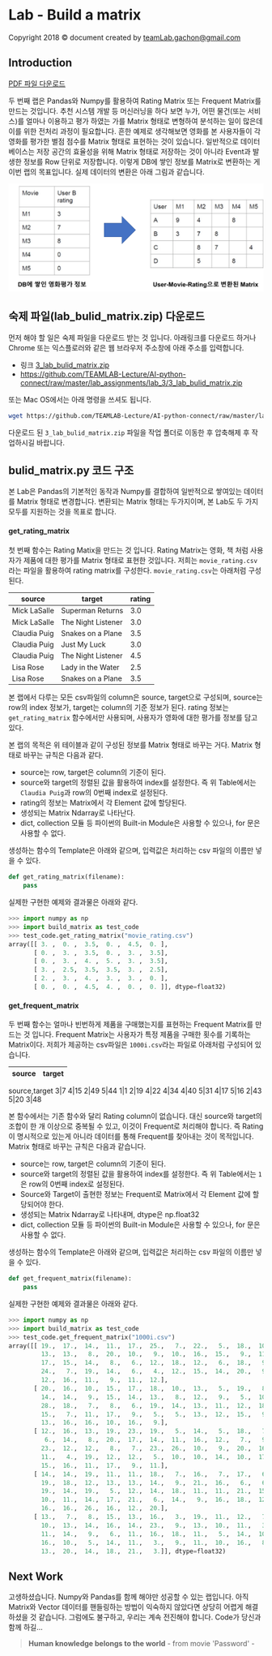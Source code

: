 Lab - Build a matrix
===============================
Copyright 2018 © document created by teamLab.gachon@gmail.com

## Introduction

[PDF 파일 다운로드](https://s3.ap-northeast-2.amazonaws.com/teamlab-gachon/mooc_pic/build_matrix.pdf)

두 번째 랩은 Pandas와 Numpy를 활용하여 Rating Matrix 또는 Frequent Matrix를 만드는 것입니다. 추천 시스템 개발 등 머신러닝을 하다 보면 누가, 어떤 물건(또는 서비스)를 얼마나 이용하고 평가 하였는 가를 Matrix 형태로 변형하여 분석하는 일이 많은데 이를 위한 전처리 과정이 필요합니다. 흔한 예제로 생각해보면 영화를 본 사용자들이 각 영화를 평가한 별점 점수를 Matrix 형태로 표현하는 것이 있습니다. 일반적으로 데이터 베이스는 저장 공간의 효율성을 위해 Matrix 형태로 저장하는 것이 아니라 Event과 발생한 정보를 Row 단위로 저장합니다. 이렇게 DB에 쌓인 정보를 Matrix로 변환하는 게 이번 랩의 목표입니다. 실제 데이터의 변환은 아래 그림과 같습니다.

![matrix](images/2018/01/matrix.png)

## 숙제 파일(lab_bulid_matrix.zip) 다운로드
 먼저 해야 할 일은 숙제 파일을 다운로드 받는 것 입니다. 아래링크를 다운로드 하거나 Chrome 또는 익스플로러와 같은 웹 브라우저 주소창에 아래 주소를 입력합니다.

 - 링크 [3_lab_bulid_matrix.zip](https://github.com/TEAMLAB-Lecture/AI-python-connect/raw/master/lab_assignments/lab_3/3_lab_bulid_matrix.zip)
 - https://github.com/TEAMLAB-Lecture/AI-python-connect/raw/master/lab_assignments/lab_3/3_lab_bulid_matrix.zip

 또는 Mac OS에서는 아래 명령을 쓰셔도 됩니다.
 ```bash
 wget https://github.com/TEAMLAB-Lecture/AI-python-connect/raw/master/lab_assignments/lab_3/3_lab_bulid_matrix.zip
 ```

 다운로드 된 `3_lab_bulid_matrix.zip` 파일을 작업 폴더로 이동한 후 압축해제 후 작업하시길 바랍니다.


## bulid_matrix.py 코드 구조
본 Lab은 Pandas의 기본적인 동작과 Numpy를 결합하여 일반적으로 쌓여있는 데이터를 Matrix 형태로 변경합니다. 변환되는 Matrix 형태는 두가지이며, 본 Lab도 두 가지 모두를 지원하는 것을 목표로 합니다.

#### get_rating_matrix
첫 번째 함수는 Rating Matix을 만드는 것 입니다. Rating Matrix는 영화, 책 처럼 사용자가 제품에 대한 평가를 Matrix 형태로 표현한 것입니다. 저희는 `movie_rating.csv`라는 파일을 활용하여 rating matrix를 구성한다. `movie_rating.csv`는 아래처럼 구성된다.

source  |target   | rating
--|---|--
Mick LaSalle|Superman Returns|3.0
Mick LaSalle|The Night Listener|3.0
Claudia Puig|Snakes on a Plane|3.5
Claudia Puig|Just My Luck|3.0
Claudia Puig|The Night Listener|4.5
Lisa Rose|Lady in the Water|2.5
Lisa Rose|Snakes on a Plane|3.5

본 랩에서 다루는 모든 csv파일의 column은 source, target으로 구성되며, source는 row의 index 정보가, target는 column의 기준 정보가 된다. rating 정보는 `get_rating_matrix` 함수에서만 사용되며, 사용자가 영화에 대한 평가를 정보를 담고 있다.

본 랩의 목적은 위 테이블과 같이 구성된 정보를 Matrix 형태로 바꾸는 거다. Matrix 형태로 바꾸는 규칙은 다음과 같다.
- source는 row, target은 column의 기준이 된다.
- source와 target의 정렬된 값을 활용하여 index를 설정한다. 즉 위 Table에서는 `Claudia Puig`과 row의 0번째 index로 설정된다.
- rating의 정보는 Matrix에서 각 Element 값에 할당된다.
- 생성되는 Matrix Ndarray로 나타난다.
- dict, collection 모듈 등 파이썬의 Built-in Module은 사용할 수 있으나, for 문은 사용할 수 없다.

생성하는 함수의 Template은 아래와 같으며, 입력값은 처리하는 csv 파일의 이름만 넣을 수 있다.
```python
def get_rating_matrix(filename):
    pass
```
실제한 구현한 예제와 결과물은 아래와 같다.
```python
>>> import numpy as np
>>> import build_matrix as test_code
>>> test_code.get_rating_matrix("movie_rating.csv")
array([[ 3. ,  0. ,  3.5,  0. ,  4.5,  0. ],
       [ 0. ,  3. ,  3.5,  0. ,  3. ,  3.5],
       [ 0. ,  3. ,  4. ,  5. ,  3. ,  3.5],
       [ 3. ,  2.5,  3.5,  3.5,  3. ,  2.5],
       [ 2. ,  3. ,  4. ,  3. ,  3. ,  0. ],
       [ 0. ,  0. ,  4.5,  4. ,  0. ,  0. ]], dtype=float32)
```

#### get_frequent_matrix
두 번째 함수는 얼마나 빈번하게 제품을 구매했는지를 표현하는 Frequent Matrix를 만드는 것 입니다. Frequent Matrix는 사용자가 특정 제품을 구매한 횟수를 기록하는 Matrix이다. 저희가 제공하는 csv파일은 `1000i.csv`라는 파일로 아래처럼 구성되어 있습니다.

source  |target   
--|---
source,target
3|7
4|15
2|49
5|44
1|1
2|19
4|22
4|34
4|40
5|31
4|17
5|16
2|43
5|20
3|48

본 함수에서는 기존 함수와 달리 Rating column이 없습니다. 대신 source와 target의 조합이 한 개 이상으로 중복될 수 있고, 이것이 Frequent로 처리해야 합니다. 즉 Rating이 명시적으로 있는게 아니라 데이터를 통해 Frequent를 찾아내는 것이 목적입니다. Matrix 형태로 바꾸는 규칙은 다음과 같습니다.
- source는 row, target은 column의 기준이 된다.
- source와 target의 정렬된 값을 활용하여 index를 설정한다. 즉 위 Table에서는 `1`은 row의 0번째 index로 설정된다.
- Source와 Target이 출현한 정보는 Frequent로 Matrix에서 각 Element 값에 할당되어야 한다.
- 생성되는 Matrix Ndarray로 나타내며, dtype은 np.float32
- dict, collection 모듈 등 파이썬의 Built-in Module은 사용할 수 있으나, for 문은 사용할 수 없다.


생성하는 함수의 Template은 아래와 같으며, 입력값은 처리하는 csv 파일의 이름만 넣을 수 있다.
```python
def get_frequent_matrix(filename):
    pass
```
실제한 구현한 예제와 결과물은 아래와 같다.
```python
>>> import numpy as np
>>> import build_matrix as test_code
>>> test_code.get_frequent_matrix("1000i.csv")
array([[ 19.,  17.,  14.,  11.,  17.,  25.,   7.,  22.,   5.,  18.,  10.,
         13.,  13.,   8.,  20.,  10.,   9.,  10.,  16.,  15.,   9.,  11.,
         17.,  15.,  14.,   8.,   6.,  12.,  18.,  12.,   6.,  18.,   9.,
         24.,   7.,  19.,  14.,   6.,   4.,  12.,  15.,  14.,  20.,   9.,
         12.,  16.,  11.,   9.,  11.,  12.],
       [ 20.,  16.,  10.,  15.,  17.,  18.,  10.,  13.,   5.,  19.,   8.,
         14.,  14.,   9.,  15.,  14.,  13.,   8.,  12.,   9.,   5.,  10.,
         28.,  18.,   7.,   8.,   6.,  19.,  14.,  13.,  11.,  12.,  18.,
         15.,   7.,  11.,  17.,   9.,   5.,   5.,  13.,  12.,  15.,   9.,
         13.,  16.,  16.,  10.,  16.,   9.],
       [ 12.,  16.,  13.,  19.,  23.,  19.,   5.,  14.,   5.,  18.,   7.,
          6.,  14.,   8.,  20.,  17.,  14.,  11.,  16.,  12.,   7.,   9.,
         23.,  12.,  12.,   8.,   7.,  23.,  26.,  10.,   9.,  20.,  16.,
         11.,   4.,  19.,  12.,  12.,   5.,  10.,  10.,  14.,  10.,  17.,
         15.,  16.,  11.,  17.,   9.,  11.],
       [ 14.,  14.,  19.,  11.,  11.,  18.,   7.,  16.,   7.,  17.,   6.,
         19.,  18.,  12.,  13.,  13.,  14.,   9.,  21.,  16.,   6.,   6.,
         19.,  14.,  19.,   5.,  12.,  14.,  18.,  11.,  11.,  21.,  15.,
         10.,  11.,  14.,  17.,  21.,   6.,  14.,   9.,  16.,  18.,  12.,
         16.,  16.,  26.,  16.,  12.,  20.],
       [ 13.,   7.,   8.,  15.,  13.,  16.,   3.,  19.,  11.,  12.,   7.,
         10.,  13.,  14.,  16.,  14.,  23.,   9.,  13.,  10.,  11.,   3.,
         11.,  14.,   9.,   6.,  11.,  16.,  18.,  11.,   5.,  14.,  10.,
         16.,  10.,   5.,  14.,  11.,   3.,   9.,  11.,  10.,  16.,   8.,
         13.,  20.,  14.,  18.,  21.,   3.]], dtype=float32)
```


## Next Work
고생하셨습니다. Numpy와 Pandas를 함께 해야만 성공할 수 있는 랩입니다. 아직 Matrix와 Vector 데이터를 핸들링하는 방법이 익숙하지 않았다면 상당히 어렵게 해결 하셨을 것 같습니다. 그럼에도 불구하고, 우리는 계속 전진해야 합니다. Code가 당신과 함께 하길...

> **Human knowledge belongs to the world** - from movie 'Password' -
